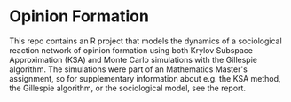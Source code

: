# Opinion Formation
This repo contains an R project that models the dynamics of a sociological reaction network of opinion formation using both Krylov Subspace Approximation (KSA) and Monte Carlo simulations with the Gillespie algorithm.
The simulations were part of an Mathematics Master's assignment, so for supplementary information about e.g. the KSA method, the Gillespie algorithm, or the sociological model, see the report.
